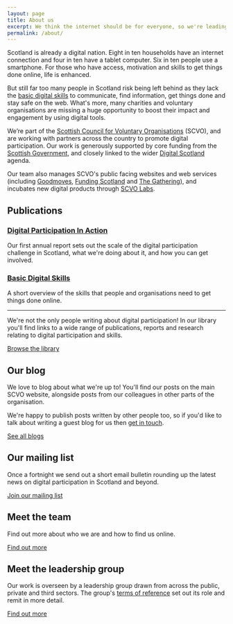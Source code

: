 ```yaml
---
layout: page
title: About us
excerpt: We think the internet should be for everyone, so we're leading an ambitious programme to promote digital participation and basic digital skills.
permalink: /about/
---
```


Scotland is already a digital nation.  Eight in ten households have an internet connection and four in ten have a tablet computer.  Six in ten people use a smartphone.  For those who have access, motivation and skills to get things done online, life is enhanced.

But still far too many people in Scotland risk being left behind as they lack the [basic digital skills](http://digital.scvo.org.uk/about/basic-digital-skills/) to communicate, find information, get things done and stay safe on the web. What's more, many charities and voluntary organisations are missing a huge opportunity to boost their impact and engagement by using digital tools.

We’re part of the [Scottish Council for Voluntary Organisations](http://www.scvo.org.uk) (SCVO), and are working with partners across the country to promote digital participation. Our work is generously supported by core funding from the [Scottish Government](http://www.gov.scot), and closely linked to the wider [Digital Scotland](http://www.digitalscotland.org/) agenda.

Our team also manages SCVO's public facing websites and web services (including [Goodmoves](http://www.goodmoves.org.uk), [Funding Scotland](http://www.fundingscotland.com) and [The Gathering](http://gatherscotland.org.uk/)), and incubates new digital products through [SCVO Labs](http://labs.scvo.org.uk/).

## Publications

### [Digital Participation In Action](/about/annual-report-2015/)
Our first annual report sets out the scale of the digital participation challenge in Scotland, what we're doing about it, and how you can get involved.

### [Basic Digital Skills](/about/basic-digital-skills/)
A short overview of the skills that people and organisations need to get things done online.

---

We're not the only people writing about digital participation! In our library you'll find links to a wide range of publications, reports and research relating to digital participation and skills.

<a href="/about/library/" class="btn btn-primary btn-lg">Browse the library</a>

## Our blog

We love to blog about what we're up to! You'll find our posts on the main SCVO website, alongside posts from our colleagues in other parts of the organisation.

We're happy to publish posts written by other people too, so if you'd like to talk about writing a guest blog for us then [get in touch](/contact/).

<a href="http://www.scvo.org.uk/blog" class="btn btn-primary btn-lg">See all blogs</a>



## Our mailing list

Once a fortnight we send out a short email bulletin rounding up the latest news on digital participation in Scotland and beyond.

<a href="/about/subscribe/" class="btn btn-primary btn-lg">Join our mailing list</a>



## Meet the team

Find out more about who we are and how to find us online.

<a href="/about/team/" class="btn btn-primary btn-lg">Find out more</a>



## Meet the leadership group

Our work is overseen by a leadership group drawn from across the public, private and third sectors. The group's [terms of reference](/about/board-tor/) set out its role and remit in more detail.

<a href="/about/board/" class="btn btn-primary btn-lg">Find out more</a>
